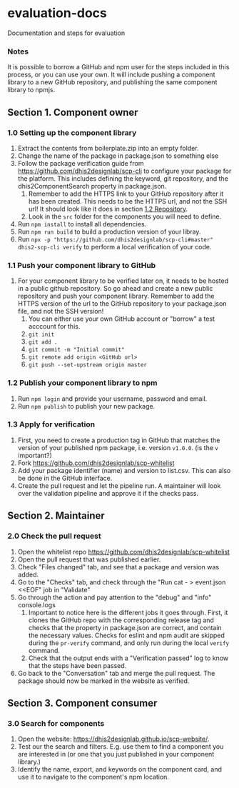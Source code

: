 # evaluation-docs
Documentation and steps for evaluation

### Notes
It is possible to borrow a GitHub and npm user for the steps included in this process, or you can use your own. It will include pushing a component library to a new GitHub repository, and publishing the same component library to npmjs.

## Section 1. Component owner

### 1.0 Setting up the component library
1. Extract the contents from boilerplate.zip into an empty folder.
2. Change the name of the package in package.json to something else
3. Follow the package verification guide from https://github.com/dhis2designlab/scp-cli to configure your package for the platform. This includes defining the keyword, git repository, and the dhis2ComponentSearch property in package.json.
   1. Remember to add the HTTPS link to your GitHub repository after it has been created. This needs to be the HTTPS url, and not the SSH url! It should look like it does in section [1.2 Repository](https://github.com/dhis2designlab/scp-cli/blob/master/README.md).
   2. Look in the `src` folder for the components you will need to define.
3. Run `npm install` to install all dependencies.
4. Run `npm run build` to build a production version of your libray.
5. Run `npx -p "https://github.com/dhis2designlab/scp-cli#master" dhis2-scp-cli verify` to perform a local verification of your code.


### 1.1 Push your component library to GitHub
1. For your component library to be verified later on, it needs to be hosted in a public github repository. So go ahead and create a new public repository and push your component library. Remember to add the HTTPS version of the url to the GitHub repository to your package.json file, and not the SSH version!
   1. You can either use your own GitHub account or "borrow" a test acccount for this.
   2. `git init`
   3. `git add .`
   4. `git commit -m "Initial commit"`
   5. `git remote add origin <GitHub url>`
   6. `git push --set-upstream origin master`
   
### 1.2 Publish your component library to npm
1. Run `npm login` and provide your username, password and email.
2. Run `npm publish` to publish your new package.

### 1.3 Apply for verification
1. First, you need to create a production tag in GitHub that matches the version of your published npm package, i.e. version `v1.0.0`. (is the `v` important?)
2. Fork https://github.com/dhis2designlab/scp-whitelist
3. Add your package identifier (name) and version to list.csv. This can also be done in the GitHub interface.
4. Create the pull request and let the pipeline run. A maintainer will look over the validation pipeline and approve it if the checks pass.

## Section 2. Maintainer

### 2.0 Check the pull request
1. Open the whitelist repo https://github.com/dhis2designlab/scp-whitelist
2. Open the pull request that was published earlier.
3. Check "Files changed" tab, and see that a package and version was added.
4. Go to the "Checks" tab, and check through the "Run cat - > event.json <<EOF" job in "Validate"
5. Go through the action and pay attention to the "debug" and "info" console.logs
    1. Important to notice here is the different jobs it goes through. First, it clones the GitHub repo with the corresponding release tag and checks that the property in package.json are correct, and contain the necessary values. Checks for eslint and npm audit are skipped during the `pr-verify` command, and only run during the local `verify` command. 
    2. Check that the output ends with a "Verification passed" log to know that the steps have been passed.
6. Go back to the "Conversation" tab and merge the pull request. The package should now be marked in the website as verified.

## Section 3. Component consumer

### 3.0 Search for components
1. Open the website: https://dhis2designlab.github.io/scp-website/.
2. Test our the search and filters. E.g. use them to find a component you are interested in (or one that you just published in your component library.)
4. Identify the name, export, and keywords on the component card, and use it to navigate to the component's npm location.
